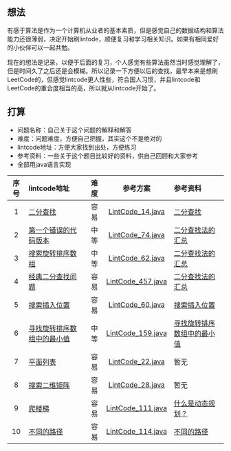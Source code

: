 ## 想法
有感于算法是作为一个计算机从业者的基本素质，但是感觉自己的数据结构和算法能力还很薄弱，决定开始刷lintode，顺便复习和学习相关知识。如果有相同爱好的小伙伴可以一起共勉。

现在的想法是记录，以便于后面的复习，个人感觉有些算法虽然当时感觉理解了，但是时间久了之后还是会模糊。所以记录一下方便以后的查找，最早本来是想刷LeetCode的，但感觉lintcode更人性些，符合国人习惯，并且lintcode和LeetCode的重合度相当的高，所以就从lintcode开始了。

## 打算
- 问题名称：自己关于这个问题的解释和解答
- 难度：问题难度，方便自己把握，其实这个不是绝对的
- lintcode地址：方便大家找到出处，方便练习
- 参考资料：一些关于这个题目比较好的资料，供自己回顾和大家参考
- 全部用java语言实现




|     序号     |  lintcode地址 |   难度  | 参考方案   |    参考资料     |
|:-----------:|:--------------|:------:|:---------:|:-------------|
|1|[二分查找](http://www.lintcode.com/zh-cn/problem/first-position-of-target/)|容易|[LintCode_14.java](https://github.com/weiyanjie/lintcode/blob/master/src/top/androidman/lintcode/LintCode_14.java)|[二分查找](http://blog.csdn.net/guoziqing506/article/details/50957775)|
|2|[第一个错误的代码版本](http://www.lintcode.com/zh-cn/problem/first-bad-version/)|中等|[LintCode_74.java](https://github.com/weiyanjie/lintcode/blob/master/src/top/androidman/lintcode/LintCode_74.java)|[二分查找法的汇总](https://www.cnblogs.com/ider/archive/2012/04/01/binary_search.html)|
|3|[搜索旋转排序数组](http://www.lintcode.com/zh-cn/problem/search-in-rotated-sorted-array/)|中等|[LintCode_62.java](https://github.com/weiyanjie/lintcode/blob/master/src/top/androidman/lintcode/LintCode_62.java)|[二分查找法的汇总](https://www.cnblogs.com/ider/archive/2012/04/01/binary_search.html)|
|4|[经典二分查找问题](http://www.lintcode.com/zh-cn/problem/classical-binary-search/)|容易|[LintCode_457.java](https://github.com/weiyanjie/lintcode/blob/master/src/top/androidman/lintcode/LintCode_457.java)|[二分查找法的汇总](https://www.cnblogs.com/ider/archive/2012/04/01/binary_search.html)|
|5|[搜索插入位置](http://www.lintcode.com/zh-cn/problem/search-insert-position/)|容易|[LintCode_60.java](https://github.com/weiyanjie/lintcode/blob/master/src/top/androidman/lintcode/LintCode_60.java)|[搜索插入位置](http://blog.csdn.net/guoziqing506/article/details/50960280)|
|6|[寻找旋转排序数组中的最小值](http://www.lintcode.com/zh-cn/problem/search-insert-position/)|中等|[LintCode_159.java](https://github.com/weiyanjie/lintcode/blob/master/src/top/androidman/lintcode/LintCode_159.java)|[寻找旋转排序数组中的最小值](http://blog.csdn.net/guoziqing506/article/details/51058549)|
|7|[平面列表](http://www.lintcode.com/zh-cn/problem/flatten-list/)|容易|[LintCode_22.java](https://github.com/weiyanjie/lintcode/blob/master/src/top/androidman/lintcode/LintCode_22.java)|暂无|
|8|[搜索二维矩阵](http://www.lintcode.com/zh-cn/problem/search-a-2d-matrix/)|容易|[LintCode_28.java](https://github.com/weiyanjie/lintcode/blob/master/src/top/androidman/lintcode/LintCode_28.java)|暂无|
|9|[爬楼梯](http://www.lintcode.com/zh-cn/problem/climbing-stairs/)|容易|[LintCode_111.java](https://github.com/weiyanjie/lintcode/blob/master/src/top/androidman/lintcode/LintCode_111.java)|[什么是动态规划？](https://mp.weixin.qq.com/s?__biz=MzI1MTIzMzI2MA==&mid=2650561168&idx=1&sn=9d1c6f7ba6d651c75399c4aa5254a7d8&chksm=f1feec13c6896505f7886d9455278ad39749d377a63908c59c1fdceb11241e577ff6d66931e4&scene=21#wechat_redirect)|
|10|[不同的路径](http://www.lintcode.com/zh-cn/problem/unique-paths/)|容易|[LintCode_114.java](https://github.com/weiyanjie/lintcode/blob/master/src/top/androidman/lintcode/LintCode_114.java)|[不同的路径](http://blog.csdn.net/wutingyehe/article/details/46830271)|